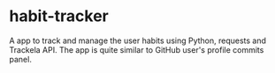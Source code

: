 # habit-tracker
A app to track and manage the user habits using Python, requests and Trackela API. The app is quite similar to GitHub user's profile commits panel.
